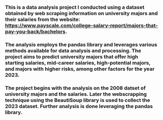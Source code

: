 ### This is a data analysis project I conducted using a dataset obtained by web scraping information on university majors and their salaries from the website: https://www.payscale.com/college-salary-report/majors-that-pay-you-back/bachelors.

### The analysis employs the pandas library and leverages various methods available for data analysis and processing. The project aims to predict university majors that offer high starting salaries, mid-career salaries, high-potential majors, and majors with higher risks, among other factors for the year 2023. 

### The project begins with the analysis on the 2008 datset of university majors and the salaries. Later the webscrapping technique using the BeautiSoup library is used to collect the 2023 dataset. Further analysis is done leveraging the pandas library.
